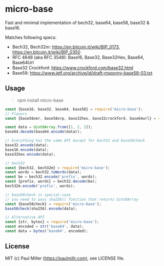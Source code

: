 # micro-base

Fast and minimal implementation of bech32, base64, base58, base32 & base16.

Matches following specs:

- Bech32, Bech32m: https://en.bitcoin.it/wiki/BIP_0173, https://en.bitcoin.it/wiki/BIP_0350
- RFC 4648 (aka RFC 3548): Base16, Base32, Base32Hex, Base64, Base64Url
- Base32 Crockford: https://www.crockford.com/base32.html
- Base58: https://www.ietf.org/archive/id/draft-msporny-base58-03.txt

## Usage

> npm install micro-base

```js
const {base16, base32, base64, base58} = require('micro-base');
// Flavors
const {base58xmr, base58xrp, base32hex, base32crockford, base64url} = require('micro-base');

const data = Uint8Array.from([1, 2, 3]);
base64.decode(base64.encode(data));

// Everything has the same API except for bech32 and base58check
base32.encode(data);
base16.encode(data);
base32hex.encode(data);

// bech32
const {bech32, bech32m} = require('micro-base');
const words = bech32.toWords(data);
const be = bech32.encode('prefix', words);
const {prefix, words} = bech32.decode(be);
bech32m.encode('prefix', words);

// base58check is special-case
// you need to pass sha256() function that returns Uint8Array
const {base58check} = require('micro-base');
base58check(sha256).encode(data);

// Alternative API
const {str, bytes} = require('micro-base');
const encoded = str('base64', data);
const data = bytes('base64', encoded);
```

## License

MIT (c) Paul Miller [(https://paulmillr.com)](https://paulmillr.com), see LICENSE file.
